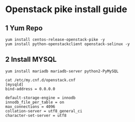 # Openstack pike install guide
## 1 Yum Repo
```shell
yum install centos-release-openstack-pike -y
yum install python-openstackclient openstack-selinux -y
```

## 2 Install MYSQL
```shell
yum install mariadb mariadb-server python2-PyMySQL

cat /etc/my.cnf.d/openstack.cnf
[mysqld]
bind-address = 0.0.0.0

default-storage-engine = innodb
innodb_file_per_table = on
max_connections = 4096
collation-server = utf8_general_ci
character-set-server = utf8
```
